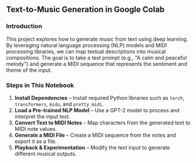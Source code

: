 ## Text-to-Music Generation in Google Colab

### Introduction
This project explores how to generate music from text using deep learning. By leveraging natural language processing (NLP) models and MIDI processing libraries, we can map textual descriptions into musical compositions. The goal is to take a text prompt (e.g., "A calm and peaceful melody") and generate a MIDI sequence that represents the sentiment and theme of the input.

### Steps in This Notebook
1. **Install Dependencies** – Install required Python libraries such as `torch`, `transformers`, `mido`, and `pretty_midi`.
2. **Load a Pre-trained NLP Model** – Use a GPT-2 model to process and interpret the input text.
3. **Convert Text to MIDI Notes** – Map characters from the generated text to MIDI note values.
4. **Generate a MIDI File** – Create a MIDI sequence from the notes and export it as a file.
5. **Playback & Experimentation** – Modify the text input to generate different musical outputs.
